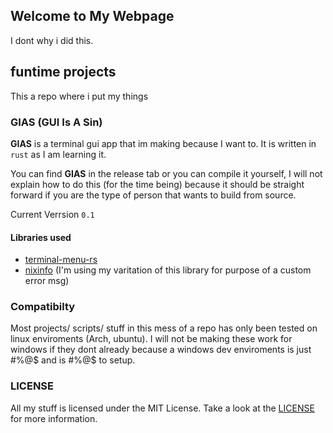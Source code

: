 ## Welcome to My Webpage

I dont why i did this.

## funtime projects

This a repo where i put my things


 ### GIAS (GUI Is A Sin)

**GIAS** is a terminal gui app that im making because I want to.
It is written in `rust` as I am learning it.

 You can find **GIAS** in the release tab
 or you can compile it yourself, I will not explain
 how to do this (for the time being) because it should be straight forward if you are the type of person that 
 wants to build from source.

 Current Verrsion `0.1`

#### Libraries used

- [terminal-menu-rs](https://gitlab.com/xamn/terminal-menu-rs)
- [nixinfo](https://github.com/Dam-0/nixinfo) (I'm using my varitation of this library for purpose of a custom error msg)


 ### Compatibilty

 Most projects/ scripts/ stuff in this mess of a repo has only
 been tested on linux enviroments (Arch, ubuntu).
 I will not be making these work for windows if they dont already because a windows dev enviroments is just #%@$ and is #%@$ to setup.


### LICENSE
All my stuff is licensed under the MIT License. Take a look at the [LICENSE](https://github.com/Dam-0/Public-Projects/blob/main/LICENSE) for more information.
 
